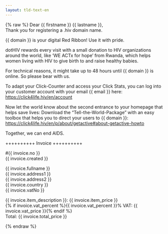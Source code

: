 ```yaml
---
layout: tld-text-en
---
```


{% raw %}
Dear {{ firstname }} {{ lastname }},  
Thank you for registering a .hiv domain name.

{{ domain }} is your digital Red Ribbon! Use it with pride.

dotHIV rewards every visit with a small donation to HIV organizations around the world, like ‘WE ACTx for hope’ from Rwanda, which helps women living with HIV to give birth to and raise healthy babies.

For technical reasons, it might take up to 48 hours until {{ domain }} is online. So please bear with us.

To adapt your Click-Counter and access your Click Stats, you can log into your customer account with your email {{ email }} here: https://click4life.hiv/en/account

Now let the world know about the second entrance to your homepage that helps save lives: Download the “Tell-the-World-Package” with an easy toolbox that helps you to direct your users to {{ domain }}: https://click4life.hiv/en/p/about/getactive#about-getactive-howto

Together, we can end AIDS.

++++++++++ Invoice ++++++++++

\#{{ invoice.no }}  
{{ invoice.created }}

{{ invoice.fullname }}  
{{ invoice.address1 }}  
{{ invoice.address2 }}  
{{ invoice.country }}  
{{ invoice.vatNo }}

{{ invoice.item_description }}: {{ invoice.item_price }}  
{% if invoice.vat_percent %}{{ invoice.vat_percent }}% VAT: {{ invoice.vat_price }}{% endif %}    
Total: {{ invoice.total_price }}

{% endraw %}

